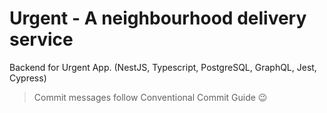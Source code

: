 # Urgent - A neighbourhood delivery service

Backend for Urgent App. (NestJS, Typescript, PostgreSQL, GraphQL, Jest, Cypress)

> Commit messages follow Conventional Commit Guide 😉
